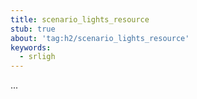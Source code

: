 ```yaml
---
title: scenario_lights_resource
stub: true
about: 'tag:h2/scenario_lights_resource'
keywords:
  - srligh
---
```

...
